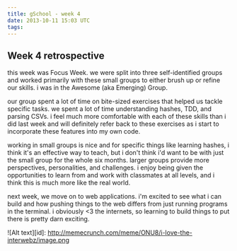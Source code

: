 ```yaml
---
title: gSchool - week 4
date: 2013-10-11 15:03 UTC
tags:
---
```


<h2>Week 4 retrospective</h2>

this week was Focus Week.  we were split into three self-identified groups and worked primarily with these small groups to either brush up or refine our skills.  i was in the Awesome (aka Emerging) Group.

our group spent a lot of time on bite-sized exercises that helped us tackle specific tasks.  we spent a lot of time understanding hashes, TDD, and parsing CSVs.  i feel much more comfortable with each of these skills than i did last week and will definitely refer back to these exercises as i start to incorporate these features into my own code.

working in small groups is nice and for specific things like learning hashes, i think it's an effective way to teach, but i don't think i'd want to be with just the small group for the whole six months.  larger groups provide more perspectives, personalities, and challenges.  i enjoy being given the opportunities to learn from and work with classmates at all levels, and i think this is much more like the real world.

next week, we move on to web applications.  i'm excited to see what i can build and how pushing things to the web differs from just running programs in the terminal.  i obviously <3 the internets, so learning to build things to put there is pretty darn exciting.

![Alt text][id]: http://memecrunch.com/meme/ONU8/i-love-the-interwebz/image.png

